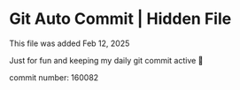 # Git Auto Commit | Hidden File

This file was added Feb 12, 2025

Just for fun and keeping my daily git commit active 🤪

commit number: 160082
